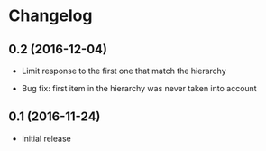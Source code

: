 # Changelog

## 0.2 (2016-12-04)

- Limit response to the first one that match the hierarchy

- Bug fix: first item in the hierarchy was never taken into account

## 0.1 (2016-11-24)

- Initial release
